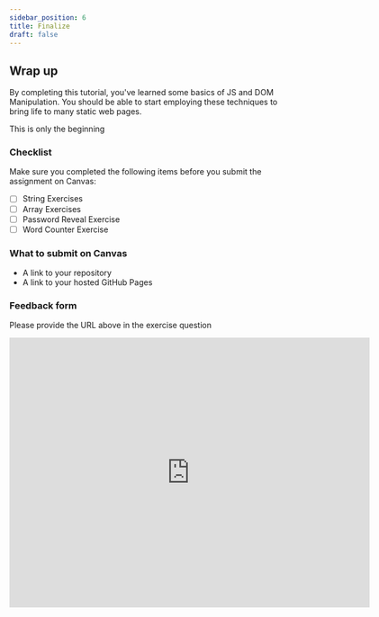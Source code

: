 ```yaml
---
sidebar_position: 6
title: Finalize
draft: false
---
```

## Wrap up

By completing this tutorial, you've learned some basics of JS and DOM Manipulation. You should be able to start employing these techniques to bring life to many static web pages.

This is only the beginning

### Checklist

Make sure you completed the following items before you submit the assignment on Canvas:

- [ ] String Exercises
- [ ] Array Exercises
- [ ] Password Reveal Exercise
- [ ] Word Counter Exercise

### What to submit on Canvas

- A link to your repository
- A link to your hosted GitHub Pages

### Feedback form

Please provide the URL above in the exercise question
<iframe width="640" height= "480" src= "https://forms.office.com/Pages/ResponsePage.aspx?id=bC4i9cZf60iPA3PbGCA7Y33H7NKgRR5CkMtRYawNvXtUNjkyNjJDVktDT1QwTTRYVUpKVTZSVktVNS4u&embed=true" frameborder= "0" marginwidth= "0" marginheight= "0" style= {{border: `none`, maxWidth:`100%`, maxHeight:`100vh`}} allowfullscreen webkitallowfullscreen mozallowfullscreen msallowfullscreen> </iframe>
